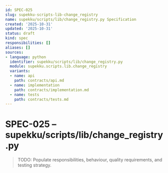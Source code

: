 ```yaml
---
id: SPEC-025
slug: supekku-scripts-lib-change_registry
name: supekku/scripts/lib/change_registry.py Specification
created: '2025-10-31'
updated: '2025-10-31'
status: draft
kind: spec
responsibilities: []
aliases: []
sources:
- language: python
  identifier: supekku/scripts/lib/change_registry.py
  module: supekku.scripts.lib.change_registry
  variants:
  - name: api
    path: contracts/api.md
  - name: implementation
    path: contracts/implementation.md
  - name: tests
    path: contracts/tests.md
---
```


# SPEC-025 – supekku/scripts/lib/change_registry.py

> TODO: Populate responsibilities, behaviour, quality requirements, and testing strategy.

